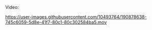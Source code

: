 Video:

https://user-images.githubusercontent.com/10493764/190878638-745c6059-5d8e-41f7-80c1-80c302584ba5.mov
